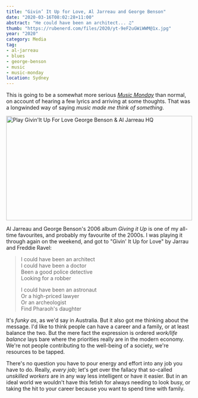 ```yaml
---
title: "Givin’ It Up for Love, Al Jarreau and George Benson"
date: "2020-03-16T08:02:28+11:00"
abstract: "He could have been an architect... ♫"
thumb: "https://rubenerd.com/files/2020/yt-9eF2uGWiWWM@1x.jpg"
year: "2020"
category: Media
tag:
- al-jarreau
- blues
- george-benson
- music
- music-monday
location: Sydney
---
```

This is going to be a somewhat more serious *[Music Monday](https://rubenerd.com/tag/music-monday)* than normal, on account of hearing a few lyrics and arriving at some thoughts. That was a longwinded way of saying *music made me think of something*.

<p><a href="https://www.youtube.com/watch?v=9eF2uGWiWWM" title="Play Givin'It Up For Love George Benson & Al Jarreau HQ"><img src="https://rubenerd.com/files/2020/yt-9eF2uGWiWWM@1x.jpg" srcset="https://rubenerd.com/files/2020/yt-9eF2uGWiWWM@1x.jpg 1x, https://rubenerd.com/files/2020/yt-9eF2uGWiWWM@2x.jpg 2x" alt="Play Givin'It Up For Love George Benson & Al Jarreau HQ" style="width:500px;height:281px;" /></a></p>

Al Jarreau and George Benson's 2006 album *Giving it Up* is one of my all-time favourites, and probably my favourite of the 2000s. I was playing it through again on the weekend, and got to "Givin' It Up for Love" by Jarrau and Freddie Ravel:

> I could have been an architect   
> I could have been a doctor   
> Been a good police detective   
> Looking for a robber
> 
> I could have been an astronaut   
> Or a high-priced lawyer   
> Or an archeologist   
> Find Pharaoh's daughter

It's *funky as*, as we'd say in Australia. But it also got me thinking about the message. I'd like to think people can have a career and a family, or at least balance the two. But the mere fact the expression is ordered *work/life balance* lays bare where the priorities really are in the modern economy. We're not people contributing to the well-being of a society, we're resources to be tapped.

There's no question you have to pour energy and effort into any job you have to do. Really, *every job*; let's get over the fallacy that so-called *unskilled workers* are in any way less intelligent or have it easier. But in an ideal world we wouldn't have this fetish for always needing to look busy, or taking the hit to your career because you want to spend time with family.

